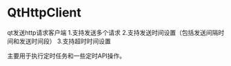 # QtHttpClient
qt发送http请求客户端
1.支持发送多个请求
2.支持发送时间设置（包括发送间隔时间和发送时间段）
3.支持超时时间设置

主要用于执行定时任务和一些定时API操作。


